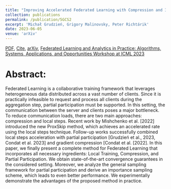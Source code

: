 ```yaml
---
title: "Improving Accelerated Federated Learning with Compression and Importance Sampling"
collection: publications
permalink: /publication/5GCS2
excerpt: 'Michał Grudzień, Grigory Malinovsky, Peter Richtárik'
date: 2023-06-05
venue: 'arXiv'
---
```


[PDF](https://arxiv.org/pdf/2302.09832.pdf), [Cite](https://grigory-malinovsky.github.io/files/5gcs-2.txt), [arXiv](https://arxiv.org/abs/2306.03240), [Federated Learning and Analytics in Practice: Algorithms, Systems, Applications, and Opportunities Workshop at ICML 2023](https://fl-icml2023.github.io) 

Abstract:
======
Federated Learning is a collaborative training framework that leverages heterogeneous data distributed across a vast number of clients. Since it is practically infeasible to request and process all clients during the aggregation step, partial participation must be supported. In this setting, the communication between the server and clients poses a major bottleneck. To reduce communication loads, there are two main approaches: compression and local steps. Recent work by Mishchenko et al. [2022] introduced the new ProxSkip method, which achieves an accelerated rate using the local steps technique. Follow-up works successfully combined local steps acceleration with partial participation [Grudzień et al., 2023, Condat et al. 2023] and gradient compression [Condat et al. [2022]. In this paper, we finally present a complete method for Federated Learning that incorporates all necessary ingredients: Local Training, Compression, and Partial Participation. We obtain state-of-the-art convergence guarantees in the considered setting. Moreover, we analyze the general sampling framework for partial participation and derive an importance sampling scheme, which leads to even better performance. We experimentally demonstrate the advantages of the proposed method in practice.
